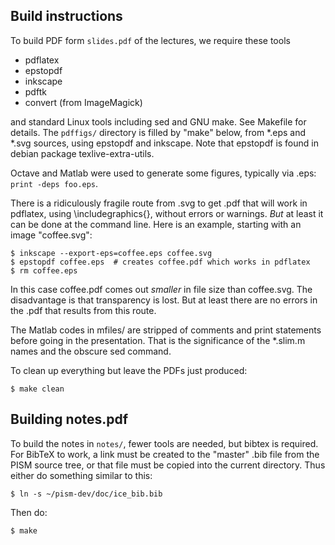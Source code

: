 Build instructions
------

To build PDF form `slides.pdf` of the lectures, we require these tools

*  pdflatex
*  epstopdf
*  inkscape
*  pdftk
*  convert   (from ImageMagick)

and standard Linux tools including sed and GNU make.  See
Makefile for details.  The `pdffigs/` directory is filled by "make" 
below, from *.eps and *.svg sources, using epstopdf and inkscape.
Note that epstopdf is found in debian package texlive-extra-utils.

Octave and Matlab were used to generate some figures, typically via
.eps: `print -deps foo.eps`.

There is a ridiculously fragile route from .svg to get .pdf that will work
in pdflatex, using \includegraphics{}, without errors or warnings.
*But* at least it can be done at the command line.  Here is an example,
starting with an image "coffee.svg":

    $ inkscape --export-eps=coffee.eps coffee.svg
    $ epstopdf coffee.eps  # creates coffee.pdf which works in pdflatex
    $ rm coffee.eps

In this case coffee.pdf comes out *smaller* in file size than coffee.svg.
The disadvantage is that transparency is lost.  But at least there
are no errors in the .pdf that results from this route.

The Matlab codes in mfiles/ are stripped of comments and print
statements before going in the presentation.  That is the significance
of the *.slim.m names and the obscure sed command.

To clean up everything but leave the PDFs just produced:

    $ make clean

Building notes.pdf
-----

To build the notes in `notes/`, fewer tools are needed, but bibtex is required.
For BibTeX to work, a link must be created to the "master" .bib file from
the PISM source tree, or that file must be copied into the current directory.
Thus either do something similar to this:

    $ ln -s ~/pism-dev/doc/ice_bib.bib

Then do:

    $ make
